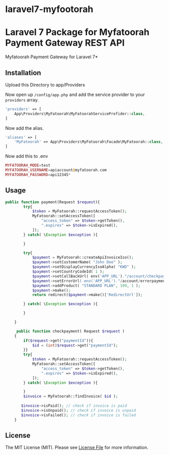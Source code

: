 # laravel7-myfootorah

# Laravel 7 Package for Myfatoorah Payment Gateway REST API

Myfatoorah Payment Gateway for Laravel 7*


## Installation 
Upload this Directory to app/Providers

Now open up `/config/app.php` and add the service provider to your `providers` array.
```php
'providers' => [
	App\Providers\MyFatoorah\MyFatoorahServiceProfider::class,
]
```

Now add the alias.
```php
'aliases' => [
	'MyFatoorah' => App\Providers\MyFatoorah\Facade\MyFatoorah::class,
]
```

Now add this to .env
```php
MYFATOORAH_MODE=test
MYFATOORAH_USERNAME=apiaccount@myfatoorah.com
MYFATOORAH_PASSWORD=api12345*
```

## Usage

``` php
public function payment(Request $request){
        try{
            $token = MyFatoorah::requestAccessToken();
            MyFatoorah::setAccessToken([
                "access_token" => $token->getToken(),
                ".expires" => $token->isExpired(),
            ]);
        } catch( \Exception $exception ){

        }

        try{
            $payment = MyFatoorah::createApiInvoiceIso();
            $payment->setCustomerName( "John Doe" );
            $payment->setDisplayCurrencyIsoAlpha( "KWD" );
            $payment->setCountryCodeId( 1 );
            $payment->setCallBackUrl( env('APP_URL')."/account/checkpayment );
            $payment->setErrorUrl( env('APP_URL')."/account/errorpayment );
            $payment->addProduct( "STANDARD PLAN", 199, 1 );
            $payment->make();
            return redirect($payment->make()['RedirectUrl']);

        } catch( \Exception $exception ){

        }

    }
```

``` php
     public function checkpayment( Request $request )
    {
        if($request->get("paymentId")){
            $id = (int)$request->get("paymentId");
        }}
        try{
            $token = MyFatoorah::requestAccessToken();
            MyFatoorah::setAccessToken([
                "access_token" => $token->getToken(),
                ".expires" => $token->isExpired(),
            ]);
        } catch( \Exception $exception ){

        }
        $invoice = MyFatoorah::findInvoice( $id );
        
       $invoice->isPaid(); // check if invoice is paid
       $invoice->isUnpaid(); // check if invoice is unpaid
       $invoice->isFailed(); // check if invoice is failed
    }
```

## License

The MIT License (MIT). Please see [License File](https://github.com/dnoegel/php-xdg-base-dir/blob/master/LICENSE) for more information.
